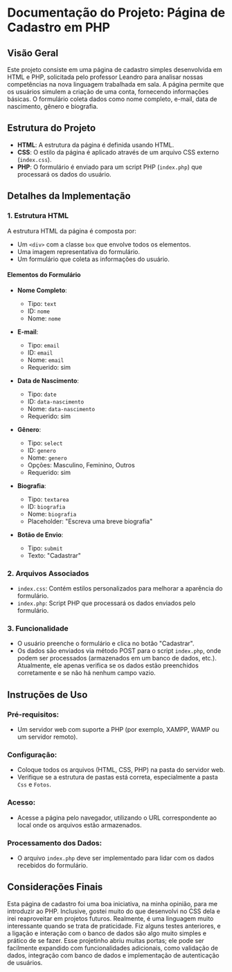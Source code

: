 # Documentação do Projeto: Página de Cadastro em PHP

## Visão Geral
Este projeto consiste em uma página de cadastro simples desenvolvida em HTML e PHP, solicitada pelo professor Leandro para analisar nossas competências na nova linguagem trabalhada em sala. A página permite que os usuários simulem a criação de uma conta, fornecendo informações básicas. O formulário coleta dados como nome completo, e-mail, data de nascimento, gênero e biografia.

## Estrutura do Projeto
- **HTML**: A estrutura da página é definida usando HTML.
- **CSS**: O estilo da página é aplicado através de um arquivo CSS externo (`index.css`).
- **PHP**: O formulário é enviado para um script PHP (`index.php`) que processará os dados do usuário.

## Detalhes da Implementação

### 1. Estrutura HTML
A estrutura HTML da página é composta por:
- Um `<div>` com a classe `box` que envolve todos os elementos.
- Uma imagem representativa do formulário.
- Um formulário que coleta as informações do usuário.

#### Elementos do Formulário
- **Nome Completo**:
  - Tipo: `text`
  - ID: `nome`
  - Nome: `nome`
  
- **E-mail**:
  - Tipo: `email`
  - ID: `email`
  - Nome: `email`
  - Requerido: sim
  
- **Data de Nascimento**:
  - Tipo: `date`
  - ID: `data-nascimento`
  - Nome: `data-nascimento`
  - Requerido: sim
  
- **Gênero**:
  - Tipo: `select`
  - ID: `genero`
  - Nome: `genero`
  - Opções: Masculino, Feminino, Outros
  - Requerido: sim
  
- **Biografia**:
  - Tipo: `textarea`
  - ID: `biografia`
  - Nome: `biografia`
  - Placeholder: "Escreva uma breve biografia"

- **Botão de Envio**:
  - Tipo: `submit`
  - Texto: "Cadastrar"

### 2. Arquivos Associados
- `index.css`: Contém estilos personalizados para melhorar a aparência do formulário.
- `index.php`: Script PHP que processará os dados enviados pelo formulário.

### 3. Funcionalidade
- O usuário preenche o formulário e clica no botão "Cadastrar".
- Os dados são enviados via método POST para o script `index.php`, onde podem ser processados (armazenados em um banco de dados, etc.). Atualmente, ele apenas verifica se os dados estão preenchidos corretamente e se não há nenhum campo vazio.

## Instruções de Uso
### Pré-requisitos:
- Um servidor web com suporte a PHP (por exemplo, XAMPP, WAMP ou um servidor remoto).

### Configuração:
- Coloque todos os arquivos (HTML, CSS, PHP) na pasta do servidor web.
- Verifique se a estrutura de pastas está correta, especialmente a pasta `Css` e `Fotos`.

### Acesso:
- Acesse a página pelo navegador, utilizando o URL correspondente ao local onde os arquivos estão armazenados.

### Processamento dos Dados:
- O arquivo `index.php` deve ser implementado para lidar com os dados recebidos do formulário.

## Considerações Finais
Esta página de cadastro foi uma boa iniciativa, na minha opinião, para me introduzir ao PHP. Inclusive, gostei muito do que desenvolvi no CSS dela e irei reaproveitar em projetos futuros. Realmente, é uma linguagem muito interessante quando se trata de praticidade. Fiz alguns testes anteriores, e a ligação e interação com o banco de dados são algo muito simples e prático de se fazer. Esse projetinho abriu muitas portas; ele pode ser facilmente expandido com funcionalidades adicionais, como validação de dados, integração com banco de dados e implementação de autenticação de usuários.
